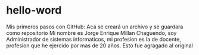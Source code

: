 # hello-word
Mis primeros pasos con GitHub: Acá se creará un archivo y se guardara como repositorio
Mi nombre es Jorge Enrique Millan Chaguendo, soy Administrador de sistemas informaticos, mi profesion es la de docente, profesion que he ejercido por mas de 20 años.
Esto fue agragado al original
